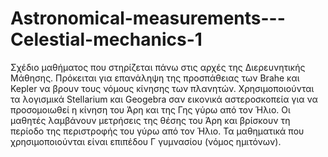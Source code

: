 # Astronomical-measurements---Celestial-mechanics-1
Σχέδιο μαθήματος που στηρίζεται πάνω στις αρχές της Διερευνητικής Μάθησης. Πρόκειται για επανάληψη της προσπάθειας των Brahe και Kepler να βρουν τους νόμους κίνησης των πλανητών. Χρησιμοποιούνται τα λογισμικά Stellarium και Geogebra σαν εικονικά αστεροσκοπεία για να προσομοιωθεί η κίνηση του Άρη και της Γης γύρω από τον Ήλιο. Οι μαθητές λαμβάνουν μετρήσεις της θέσης του Άρη και βρίσκουν τη περίοδο της περιστροφής του γύρω από τον Ήλιο. Τα μαθηματικά που χρησιμοποιούνται είναι επιπέδου Γ γυμνασίου (νόμος ημιτόνων).
